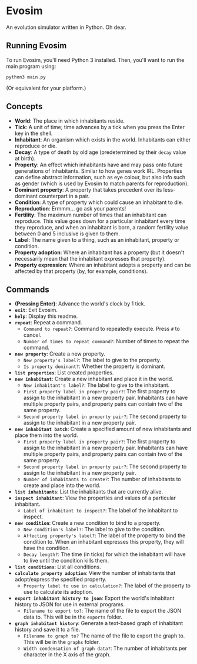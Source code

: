 # Evosim
An evolution simulator written in Python. Oh dear.

## Running Evosim
To run Evosim, you'll need Python 3 installed. Then, you'll want to run the main
program using:

```shell
python3 main.py
```
(Or equivalent for your platform.)

## Concepts
* **World**: The place in which inhabitants reside.
* **Tick**: A unit of time; time advances by a tick when you press the Enter key
  in the shell.
* **Inhabitant**: An organism which exists in the world. Inhabitants can either
  reproduce or die.
* **Decay**: A type of death by old age (predetermined by their `decay` value
  at birth).
* **Property**: An effect which inhabitants have and may pass onto future
  generations of inhabitants. Similar to how genes work IRL. Properties can
  define abstract information, such as eye colour, but also info such as gender
  (which is used by Evosim to match parents for reproduction).
* **Dominant property**: A property that takes precedent over its less-dominant
  counterpart in a pair.
* **Condition**: A type of property which could cause an inhabitant to die.
* **Reproduction**: Ermmm... go ask your parents!
* **Fertility**: The maximum number of times that an inhabitant can reproduce.
  This value goes down for a particular inhabitant every time they reproduce,
  and when an inhabitant is born, a random fertility value between 0 and 5
  inclusive is given to them.
* **Label**: The name given to a thing, such as an inhabitant, property or
  condition.
* **Property adoption**: Where an inhabitant has a property (but it doesn't
  necessarily mean that the inhabitant expresses that property).
* **Property expression**: Where an inhabitant adopts a property and can be
  affected by that property (by, for example, conditions).

## Commands
* **(Pressing Enter)**: Advance the world's clock by 1 tick.
* **`exit`**: Exit Evosim.
* **`help`**: Display this readme.
* **`repeat`**: Repeat a command.
    - `Command to repeat?`: Command to repeatedly execute. Press `#` to cancel.
    - `Number of times to repeat command?`: Number of times to repeat the
      command.
* **`new property`**: Create a new property.
    - `New property's label?`: The label to give to the property.
    - `Is property dominant?`: Whether the property is dominant.
* **`list properties`**: List created properties.
* **`new inhabitant`**: Create a new inhabitant and place it in the world.
    - `New inhabitant's label?`: The label to give to the inhabitant.
    - `First property label in property pair?`: The first property to assign to
      the inhabitant in a new property pair. Inhabitants can have multiple
      property pairs, and property pairs can contain two of the same property.
    - `Second property label in property pair?`: The second property to assign
      to the inhabitant in a new property pair.
* **`new inhabitant batch`**: Create a specified amount of new inhabitants and
  place them into the world.
    - `First property label in property pair?`: The first property to assign to
      the inhabitant in a new property pair. Inhabitants can have multiple
      property pairs, and property pairs can contain two of the same property.
    - `Second property label in property pair?`: The second property to assign
      to the inhabitant in a new property pair.
    - `Number of inhabitants to create?`: The number of inhabitants to create
      and place into the world.
* **`list inhabitants`**: List the inhabitants that are currently alive.
* **`inspect inhabitant`**: View the properties and values of a particular
  inhabitant.
    - `Label of inhabitant to inspect?`: The label of the inhabitant to inspect.
* **`new condition`**: Create a new condition to bind to a property.
    - `New condition's label?`: The label to give to the condition.
    - `Affecting property's label?`: The label of the property to bind the
      condition to. When an inhabitant expresses this property, they will have
      the condition.
    - `Decay length?`: The time (in ticks) for which the inhabitant will have to
      live until the condition kills them.
* **`list conditions`**: List all conditions.
* **`calculate property adoption`**: View the number of inhabitants that
  adopt/express the specified property.
    - `Property label to use in calculation?`: The label of the property to use
      to calculate its adoption.
* **`export inhabitant history to json`**: Export the world's inhabitant history
  to JSON for use in external programs.
    - `Filename to export to?`: The name of the file to export the JSON data to.
      This will be in the `exports` folder.
* **`graph inhabitant history`**: Generate a text-based graph of inhabitant
  history and save it to a file.
    - `Filename to graph to?` The name of the file to export the graph to. This
      will be in the `graphs` folder.
    - `Width condensation of graph data?`: The number of inhabitants per
      character in the X axis of the graph.